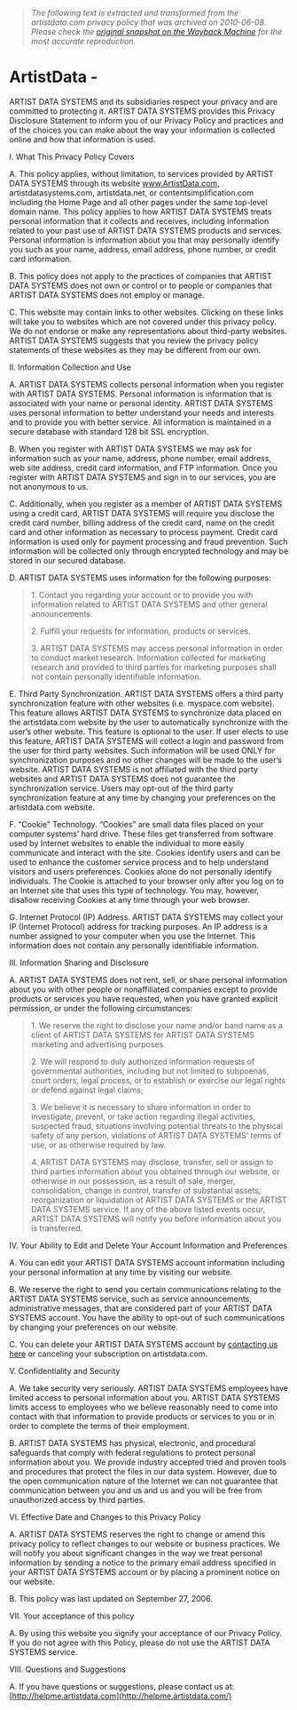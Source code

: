 > *The following text is extracted and transformed from the artistdata.com privacy policy that was archived on 2010-06-08. Please check the [original snapshot on the Wayback Machine](https://web.archive.org/web/20100608185238id_/http%3A//www.artistdata.com/us/privacy) for the most accurate reproduction.*

# ArtistData -

ARTIST DATA SYSTEMS and its subsidiaries respect your privacy and are committed to protecting it. ARTIST DATA SYSTEMS provides this Privacy Disclosure Statement to inform you of our Privacy Policy and practices and of the choices you can make about the way your information is collected online and how that information is used.

I. What This Privacy Policy Covers

A. This policy applies, without limitation, to services provided by ARTIST DATA SYSTEMS through its website www.ArtistData.com, artistdatasystems.com, artistdata.net, or contentsimplification.com including the Home Page and all other pages under the same top-level domain name. This policy applies to how ARTIST DATA SYSTEMS treats personal information that it collects and receives, including information related to your past use of ARTIST DATA SYSTEMS products and services. Personal information is information about you that may personally identify you such as your name, address, email address, phone number, or credit card information. 

B. This policy does not apply to the practices of companies that ARTIST DATA SYSTEMS does not own or control or to people or companies that ARTIST DATA SYSTEMS does not employ or manage.

C. This website may contain links to other websites. Clicking on these links will take you to websites which are not covered under this privacy policy. We do not endorse or make any representations about third-party websites. ARTIST DATA SYSTEMS suggests that you review the privacy policy statements of these websites as they may be different from our own.

II. Information Collection and Use 

A. ARTIST DATA SYSTEMS collects personal information when you register with ARTIST DATA SYSTEMS. Personal information is information that is associated with your name or personal identity. ARTIST DATA SYSTEMS uses personal information to better understand your needs and interests and to provide you with better service. All information is maintained in a secure database with standard 128 bit SSL encryption. 

B. When you register with ARTIST DATA SYSTEMS we may ask for information such as your name, address, phone number, email address, web site address, credit card information, and FTP information. Once you register with ARTIST DATA SYSTEMS and sign in to our services, you are not anonymous to us. 

C. Additionally, when you register as a member of ARTIST DATA SYSTEMS using a credit card, ARTIST DATA SYSTEMS will require you disclose the credit card number, billing address of the credit card, name on the credit card and other information as necessary to process payment. Credit card information is used only for payment processing and fraud prevention. Such information will be collected only through encrypted technology and may be stored in our secured database. 

D. ARTIST DATA SYSTEMS uses information for the following purposes: 

> 1\. Contact you regarding your account or to provide you with information related to ARTIST DATA SYSTEMS and other general announcements.
> 
> 2\. Fulfill your requests for information, products or services.
> 
> 3\. ARTIST DATA SYSTEMS may access personal information in order to conduct market research. Information collected for marketing research and provided to third parties for marketing purposes shall not contain personally identifiable information. 

E. Third Party Synchronization. ARTIST DATA SYSTEMS offers a third party synchronization feature with other websites (i.e. myspace.com website). This feature allows ARTIST DATA SYSTEMS to synchronize data placed on the artistdata.com website by the user to automatically synchronize with the user’s other website. This feature is optional to the user. If user elects to use this feature, ARTIST DATA SYSTEMS will collect a login and password from the user for third party websites. Such information will be used ONLY for synchronization purposes and no other changes will be made to the user’s website. ARTIST DATA SYSTEMS is not affiliated with the third party websites and ARTIST DATA SYSTEMS does not guarantee the synchronization service. Users may opt-out of the third party synchronization feature at any time by changing your preferences on the artistdata.com website.

F. “Cookie” Technology. “Cookies” are small data files placed on your computer systems’ hard drive. These files get transferred from software used by Internet websites to enable the individual to more easily communicate and interact with the site. Cookies identify users and can be used to enhance the customer service process and to help understand visitors and users preferences. Cookies alone do not personally identify individuals. The Cookie is attached to your browser only after you log on to an Internet site that uses this type of technology. You may, however, disallow receiving Cookies at any time through your web browser. 

G. Internet Protocol (IP) Address. ARTIST DATA SYSTEMS may collect your IP (Internet Protocol) address for tracking purposes. An IP address is a number assigned to your computer when you use the Internet. This information does not contain any personally identifiable information. 

III. Information Sharing and Disclosure

A. ARTIST DATA SYSTEMS does not rent, sell, or share personal information about you with other people or nonaffiliated companies except to provide products or services you have requested, when you have granted explicit permission, or under the following circumstances: 

> 1\. We reserve the right to disclose your name and/or band name as a client of ARTIST DATA SYSTEMS for ARTIST DATA SYSTEMS marketing and advertising purposes. 
> 
> 2\. We will respond to duly authorized information requests of governmental authorities, including but not limited to subpoenas, court orders, legal process, or to establish or exercise our legal rights or defend against legal claims; 
> 
> 3\. We believe it is necessary to share information in order to investigate, prevent, or take action regarding illegal activities, suspected fraud, situations involving potential threats to the physical safety of any person, violations of ARTIST DATA SYSTEMS’ terms of use, or as otherwise required by law. 
> 
> 4\. ARTIST DATA SYSTEMS may disclose, transfer, sell or assign to third parties information about you obtained through our website, or otherwise in our possession, as a result of sale, merger, consolidation, change in control, transfer of substantial assets, reorganization or liquidation of ARTIST DATA SYSTEMS or the ARTIST DATA SYSTEMS service. If any of the above listed events occur, ARTIST DATA SYSTEMS will notify you before information about you is transferred. 

IV. Your Ability to Edit and Delete Your Account Information and Preferences 

A. You can edit your ARTIST DATA SYSTEMS account information including your personal information at any time by visiting our website.

B. We reserve the right to send you certain communications relating to the ARTIST DATA SYSTEMS service, such as service announcements, administrative messages, that are considered part of your ARTIST DATA SYSTEMS account. You have the ability to opt-out of such communications by changing your preferences on our website.

C. You can delete your ARTIST DATA SYSTEMS account by [contacting us here](http://helpme.artistdata.com/) or canceling your subscription on artistdata.com.

V. Confidentiality and Security

A. We take security very seriously. ARTIST DATA SYSTEMS employees have limited access to personal information about you. ARTIST DATA SYSTEMS limits access to employees who we believe reasonably need to come into contact with that information to provide products or services to you or in order to complete the terms of their employment.

B. ARTIST DATA SYSTEMS has physical, electronic, and procedural safeguards that comply with federal regulations to protect personal information about you. We provide industry accepted tried and proven tools and procedures that protect the files in our data system. However, due to the open communication nature of the Internet we can not guarantee that communication between you and us and us and you will be free from unauthorized access by third parties.

VI. Effective Date and Changes to this Privacy Policy

A. ARTIST DATA SYSTEMS reserves the right to change or amend this privacy policy to reflect changes to our website or business practices. We will notify you about significant changes in the way we treat personal information by sending a notice to the primary email address specified in your ARTIST DATA SYSTEMS account or by placing a prominent notice on our website. 

B. This policy was last updated on September 27, 2006.

VII. Your acceptance of this policy

A. By using this website you signify your acceptance of our Privacy Policy. If you do not agree with this Policy, please do not use the ARTIST DATA SYSTEMS service.

VIII. Questions and Suggestions 

A. If you have questions or suggestions, please contact us at: [http://helpme.artistdata.com](http://helpme.artistdata.com/)
